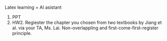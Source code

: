 Latex learning + AI asistant

1. PPT
2. HW2.  Regiester the chapter you chosen from two textbooks by Jiang et al. via your TA, Ms. Lai. Non-overlappling and first-come-first-register principle.
